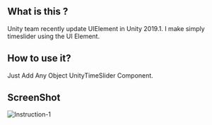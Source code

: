 ## What is this ?

 Unity team recently update UIElement in Unity 2019.1.
 I make simply timeslider using the UI Element. 
 

## How to use it?
 Just Add Any Object UnityTimeSlider Component.
 
## ScreenShot
![Instruction-1](https://github.com/shlifedev/UnityTimeSlider/blob/master/sample.gif)
